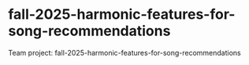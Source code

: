 # fall-2025-harmonic-features-for-song-recommendations
Team project: fall-2025-harmonic-features-for-song-recommendations
